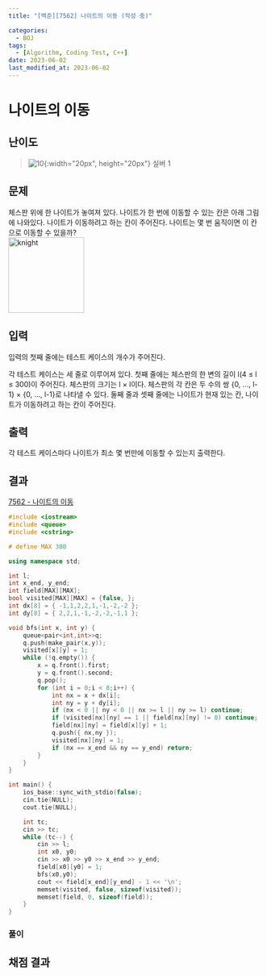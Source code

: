 ```yaml
---
title: "[백준][7562] 나이트의 이동 (작성 중)"

categories:
  - BOJ
tags:
  - [Algorithm, Coding Test, C++]
date: 2023-06-02
last_modified_at: 2023-06-02
---
```

# 나이트의 이동

## 난이도
> ![10](https://github.com/ihmmaru99/ihmmaru99.github.io/assets/109266664/1725e8ac-be34-44d1-a4db-174d0a2cd0dd){:width="20px", height="20px"} <span style="color:#585858"> 실버 1</span>

## 문제
체스판 위에 한 나이트가 놓여져 있다. 나이트가 한 번에 이동할 수 있는 칸은 아래 그림에 나와있다. 나이트가 이동하려고 하는 칸이 주어진다. 나이트는 몇 번 움직이면 이 칸으로 이동할 수 있을까?<br>
<img width="150" alt="knight" src="https://github.com/ihmmaru99/BOJ/assets/109266664/a1ca905c-c353-4be9-ba9a-2b7ce5f6fe0f">

## 입력
입력의 첫째 줄에는 테스트 케이스의 개수가 주어진다.

각 테스트 케이스는 세 줄로 이루어져 있다. 첫째 줄에는 체스판의 한 변의 길이 l(4 ≤ l ≤ 300)이 주어진다. 체스판의 크기는 l × l이다. 체스판의 각 칸은 두 수의 쌍 {0, ..., l-1} × {0, ..., l-1}로 나타낼 수 있다. 둘째 줄과 셋째 줄에는 나이트가 현재 있는 칸, 나이트가 이동하려고 하는 칸이 주어진다.

## 출력
각 테스트 케이스마다 나이트가 최소 몇 번만에 이동할 수 있는지 출력한다.

## 결과
[7562 - 나이트의 이동](https://github.com/ihmmaru99/BOJ/blob/main/7562/7562.cpp)
```c++
#include <iostream>
#include <queue>
#include <cstring>

# define MAX 300

using namespace std;

int l;
int x_end, y_end;
int field[MAX][MAX];
bool visited[MAX][MAX] = {false, };
int dx[8] = { -1,1,2,2,1,-1,-2,-2 };
int dy[8] = { 2,2,1,-1,-2,-2,-1,1 };

void bfs(int x, int y) {
	queue<pair<int,int>>q;
	q.push(make_pair(x,y));
	visited[x][y] = 1;
	while (!q.empty()) {
		x = q.front().first;
		y = q.front().second;
		q.pop();
		for (int i = 0;i < 8;i++) {
			int nx = x + dx[i];
			int ny = y + dy[i];
			if (nx < 0 || ny < 0 || nx >= l || ny >= l) continue;
			if (visited[nx][ny] == 1 || field[nx][ny] != 0) continue;
			field[nx][ny] = field[x][y] + 1;
			q.push({ nx,ny });
			visited[nx][ny] = 1;
			if (nx == x_end && ny == y_end) return;
		}
	}
}

int main() {
	ios_base::sync_with_stdio(false);
	cin.tie(NULL);
	cout.tie(NULL);

	int tc;
	cin >> tc;
	while (tc--) {
		cin >> l;
		int x0, y0;
		cin >> x0 >> y0 >> x_end >> y_end;
		field[x0][y0] = 1;
		bfs(x0,y0);
		cout << field[x_end][y_end] - 1 << '\n';
		memset(visited, false, sizeof(visited));
		memset(field, 0, sizeof(field));
	}
}
```

### 풀이

## 채점 결과
